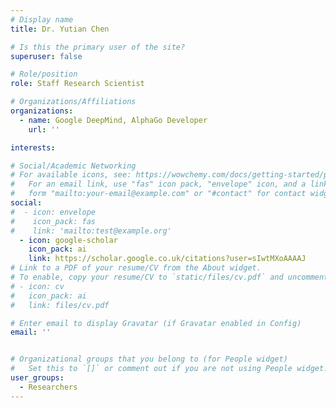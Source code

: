 ```yaml
---
# Display name
title: Dr. Yutian Chen

# Is this the primary user of the site?
superuser: false

# Role/position
role: Staff Research Scientist

# Organizations/Affiliations
organizations:
  - name: Google DeepMind, AlphaGo Developer
    url: ''

interests:

# Social/Academic Networking
# For available icons, see: https://wowchemy.com/docs/getting-started/page-builder/#icons
#   For an email link, use "fas" icon pack, "envelope" icon, and a link in the
#   form "mailto:your-email@example.com" or "#contact" for contact widget.
social:
#  - icon: envelope
#    icon_pack: fas
#    link: 'mailto:test@example.org'
  - icon: google-scholar
    icon_pack: ai
    link: https://scholar.google.co.uk/citations?user=sIwtMXoAAAAJ
# Link to a PDF of your resume/CV from the About widget.
# To enable, copy your resume/CV to `static/files/cv.pdf` and uncomment the lines below.
# - icon: cv
#   icon_pack: ai
#   link: files/cv.pdf

# Enter email to display Gravatar (if Gravatar enabled in Config)
email: ''


# Organizational groups that you belong to (for People widget)
#   Set this to `[]` or comment out if you are not using People widget.
user_groups:
  - Researchers
---
```

